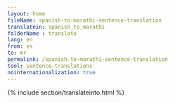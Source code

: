 ```yaml
---
layout: home
fileName: spanish-to-marathi-sentence-translation
translatein: spanish_to_marathi
folderName : translate
lang: en
from: es
to: mr
permalink: /spanish-to-marathi-sentence-translation
tool: sentence-translations
nointernationalization: true
---
```

{% include section/translateinto.html %}
